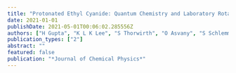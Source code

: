 ```yaml
---
title: "Protonated Ethyl Cyanide: Quantum Chemistry and Laboratory Rotational Spectroscopy"
date: 2021-01-01
publishDate: 2021-05-01T00:06:02.285556Z
authors: ["H Gupta", "K L K Lee", "S Thorwirth", "O Asvany", "S Schlemmer", "M C McCarthy"]
publication_types: ["2"]
abstract: ""
featured: false
publication: "*Journal of Chemical Physics*"
---
```


